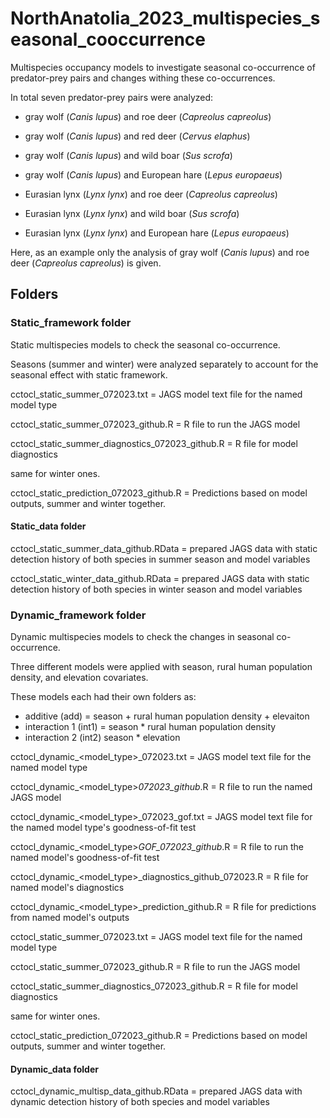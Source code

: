 # NorthAnatolia_2023_multispecies_seasonal_cooccurrence
Multispecies occupancy models to investigate seasonal co-occurrence of predator-prey pairs and changes withing these co-occurrences.


In total seven predator-prey pairs were analyzed: 
- gray wolf (_Canis lupus_) and roe deer (_Capreolus capreolus_)
- gray wolf (_Canis lupus_) and red deer (_Cervus elaphus_)
- gray wolf (_Canis lupus_) and wild boar (_Sus scrofa_)
- gray wolf (_Canis lupus_) and European hare (_Lepus europaeus_)

- Eurasian lynx (_Lynx lynx_) and roe deer (_Capreolus capreolus_)
- Eurasian lynx (_Lynx lynx_) and wild boar (_Sus scrofa_)
- Eurasian lynx (_Lynx lynx_) and European hare (_Lepus europaeus_)

Here, as an example only the analysis of gray wolf (_Canis lupus_) and roe deer (_Capreolus capreolus_) is given. 

## Folders

### Static_framework folder

Static multispecies models to check the seasonal co-occurrence.

Seasons (summer and winter) were analyzed separately to account for the seasonal effect with static framework.

cctocl_static_summer_072023.txt = JAGS model text file for the named model type

cctocl_static_summer_072023_github.R = R file to run the JAGS model

cctocl_static_summer_diagnostics_072023_github.R = R file for model diagnostics

same for winter ones.

cctocl_static_prediction_072023_github.R = Predictions based on model outputs, summer and winter together.

#### Static_data folder

cctocl_static_summer_data_github.RData = prepared JAGS data with static detection history of both species in summer season and model variables

cctocl_static_winter_data_github.RData = prepared JAGS data with static detection history of both species in winter season and model variables

### Dynamic_framework folder

Dynamic multispecies models to check the changes in seasonal co-occurrence.

Three different models were applied with season, rural human population density, and elevation covariates.

These models each had their own folders as:
- additive (add) = season + rural human population density + elevaiton
- interaction 1 (int1) = season * rural human population density
- interaction 2 (int2) season * elevation

cctocl_dynamic_<model_type>_072023.txt = JAGS model text file for the named model type

cctocl_dynamic_<model_type>_072023_github_.R = R file to run the named JAGS model

cctocl_dynamic_<model_type>_072023_gof.txt = JAGS model text file for the named model type's goodness-of-fit test

cctocl_dynamic_<model_type>_GOF_072023_github_.R = R file to run the named model's goodness-of-fit test

cctocl_dynamic_<model_type>_diagnostics_github_072023.R = R file for named model's diagnostics

cctocl_dynamic_<model_type>_prediction_github.R = R file for predictions from named model's outputs


cctocl_static_summer_072023.txt = JAGS model text file for the named model type

cctocl_static_summer_072023_github.R = R file to run the JAGS model

cctocl_static_summer_diagnostics_072023_github.R = R file for model diagnostics

same for winter ones.

cctocl_static_prediction_072023_github.R = Predictions based on model outputs, summer and winter together.

#### Dynamic_data folder

cctocl_dynamic_multisp_data_github.RData = prepared JAGS data with dynamic detection history of both species and model variables

